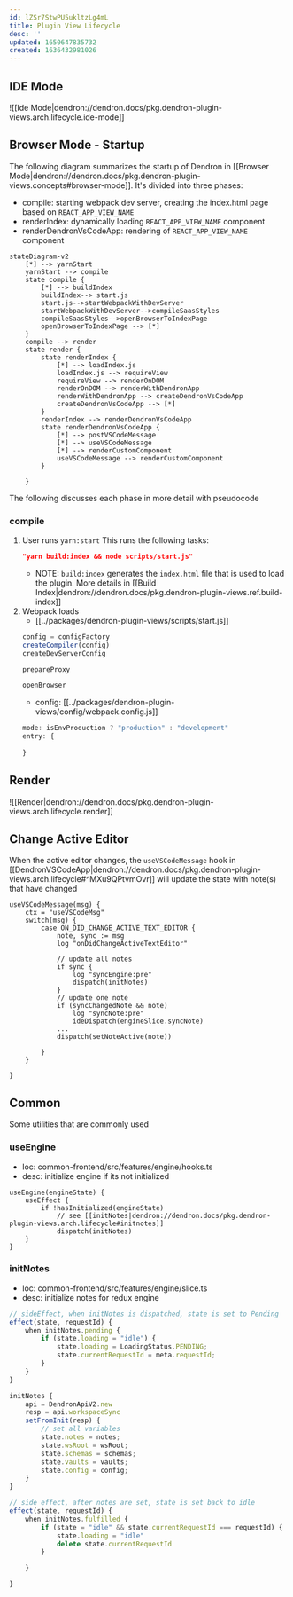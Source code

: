 ```yaml
---
id: lZSr7StwPU5ukltzLg4mL
title: Plugin View Lifecycle
desc: ''
updated: 1650647835732
created: 1636432981026
---
```


## IDE Mode 

![[Ide Mode|dendron://dendron.docs/pkg.dendron-plugin-views.arch.lifecycle.ide-mode]]

## Browser Mode - Startup

The following diagram summarizes the startup of Dendron in [[Browser Mode|dendron://dendron.docs/pkg.dendron-plugin-views.concepts#browser-mode]]. It's divided into three phases:
- compile: starting webpack dev server, creating the index.html page based on `REACT_APP_VIEW_NAME`
- renderIndex: dynamically loading `REACT_APP_VIEW_NAME` component
- renderDendronVsCodeApp: rendering of `REACT_APP_VIEW_NAME` component

```mermaid
stateDiagram-v2
    [*] --> yarnStart
    yarnStart --> compile
    state compile {
        [*] --> buildIndex
        buildIndex--> start.js
        start.js-->startWebpackWithDevServer
        startWebpackWithDevServer-->compileSaasStyles
        compileSaasStyles-->openBrowserToIndexPage
        openBrowserToIndexPage --> [*]
    }
    compile --> render
    state render {
        state renderIndex {
            [*] --> loadIndex.js
            loadIndex.js --> requireView
            requireView --> renderOnDOM
            renderOnDOM --> renderWithDendronApp
            renderWithDendronApp --> createDendronVsCodeApp
            createDendronVsCodeApp --> [*]
        }
        renderIndex --> renderDendronVsCodeApp
        state renderDendronVsCodeApp {
            [*] --> postVSCodeMessage
            [*] --> useVSCodeMessage
            [*] --> renderCustomComponent
            useVSCodeMessage --> renderCustomComponent
        }

    }
```

The following discusses each phase in more detail with pseudocode

### compile
1. User runs `yarn:start`
   This runs the following tasks:
   ```json
   "yarn build:index && node scripts/start.js"
   ```
   - NOTE: `build:index` generates the `index.html` file that is used to load the plugin. More details in [[Build Index|dendron://dendron.docs/pkg.dendron-plugin-views.ref.build-index]]
1. Webpack loads
    - [[../packages/dendron-plugin-views/scripts/start.js]]
    ```ts
    config = configFactory
    createCompiler(config)
    createDevServerConfig

    prepareProxy

    openBrowser
    ```
    - config: [[../packages/dendron-plugin-views/config/webpack.config.js]]
    ```ts
    mode: isEnvProduction ? "production" : "development"
    entry: { 
        
    }
    
    ```

## Render
![[Render|dendron://dendron.docs/pkg.dendron-plugin-views.arch.lifecycle.render]]

## Change Active Editor

When the active editor changes, the `useVSCodeMessage` hook in [[DendronVSCodeApp|dendron://dendron.docs/pkg.dendron-plugin-views.arch.lifecycle#^MXu9QPtvmOvr]] will update the state with note(s) that have changed

```tsx
useVSCodeMessage(msg) {
    ctx = "useVSCodeMsg"
    switch(msg) {
        case ON_DID_CHANGE_ACTIVE_TEXT_EDITOR {
            note, sync := msg
            log "onDidChangeActiveTextEditor"

            // update all notes
            if sync {
                log "syncEngine:pre"
                dispatch(initNotes)
            }
            // update one note
            if (syncChangedNote && note)
                log "syncNote:pre"
                ideDispatch(engineSlice.syncNote)
            ...
            dispatch(setNoteActive(note))

        }
    }

}
```

## Common

Some utilities that are commonly used 

### useEngine

- loc: common-frontend/src/features/engine/hooks.ts
- desc: initialize engine if its not initialized

```tsx
useEngine(engineState) {
    useEffect {
        if !hasInitialized(engineState)
            // see [[initNotes|dendron://dendron.docs/pkg.dendron-plugin-views.arch.lifecycle#initnotes]]
            dispatch(initNotes)
    }
}

```

### initNotes

- loc: common-frontend/src/features/engine/slice.ts
- desc: initialize notes for redux engine

```ts
// sideEffect, when initNotes is dispatched, state is set to Pending
effect(state, requestId) {
    when initNotes.pending {
        if (state.loading = "idle") {
            state.loading = LoadingStatus.PENDING;
            state.currentRequestId = meta.requestId;
        }
    }
}

initNotes {
    api = DendronApiV2.new
    resp = api.workspaceSync
    setFromInit(resp) {
        // set all variables
        state.notes = notes;
        state.wsRoot = wsRoot;
        state.schemas = schemas;
        state.vaults = vaults;
        state.config = config;
    }
}

// side effect, after notes are set, state is set back to idle
effect(state, requestId) {
    when initNotes.fulfilled {
        if (state = "idle" && state.currentRequestId === requestId) {
            state.loading = "idle"
            delete state.currentRequestId
        }

    }

}
```
